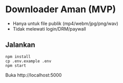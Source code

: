 # Downloader Aman (MVP)

- Hanya untuk file publik (mp4/webm/jpg/png/wav)
- Tidak melewati login/DRM/paywall

## Jalankan
```
npm install
cp .env.example .env
npm start
```
Buka http://localhost:5000
